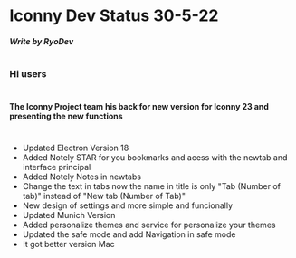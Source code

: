 # Iconny Dev Status 30-5-22
##### Write by RyoDev
#
### Hi users
#
#### The Iconny Project team his back for new version for Iconny 23 and presenting the new functions
#
- Updated Electron Version 18
- Added Notely STAR for you bookmarks and acess with the newtab and interface principal
- Added Notely Notes in newtabs
- Change the text in tabs now the name in title is only "Tab (Number of tab)" instead of "New tab (Number of Tab)"
- New design of settings and more simple and funcionally
- Updated Munich Version
- Added personalize themes and service for personalize your themes 
- Updated the safe mode and add  Navigation in safe mode 
- It got better version Mac

